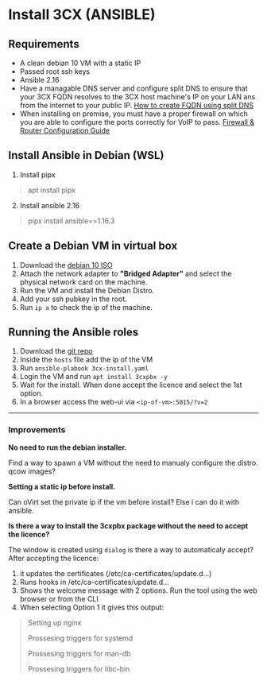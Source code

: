 # Install 3CX (ANSIBLE)

## Requirements
- A clean debian 10 VM with a static IP
- Passed root ssh keys
- Ansible 2.16
- Have a managable DNS server and configure split DNS to ensure that your 3CX FQDN resolves to the 3CX host machine's IP on your LAN ans from the internet to your public IP. [How to create FQDN using split DNS](https://www.3cx.com/docs/creating-fqdn-split-dns/)
- When installing on premise, you must have a proper firewall on which you are able to configure the ports correctly for VoIP to pass. [Firewall & Router Configuration Guide](https://www.3cx.com/docs/manual/firewall-router-configuration/)

## Install Ansible in Debian (WSL)
1. Install pipx
> apt install pipx
2. Install ansible 2.16
> pipx install ansible==1.16.3

## Create a Debian VM in virtual box
1. Download the [debian 10 ISO](https://cdimage.debian.org/cdimage/archive/10.13.0/amd64/iso-cd/debian-10.13.0-amd64-netinst.iso)
2. Attach the network adapter to **"Bridged Adapter"** and select the physical network card on the machine.
3. Run the VM and install the Debian Distro.
4. Add your ssh pubkey in the root.
5. Run `ip a` to check the ip of the machine.

## Running the Ansible roles
1. Download the [git repo]()
2. Inside the `hosts` file add the ip of the VM
3. Run `ansible-plabook 3cx-install.yaml`
4. Login the VM and run `apt install 3cxpbx -y`
5. Wait for the install. When done accept the licence and select the 1st option.
6. In a browser access the web-ui via `<ip-of-vm>:5015/?v=2`

---

### Improvements
**No need to run the debian installer.**

Find a way to spawn a VM without the need to manualy configure the distro. qcow images?

**Setting a static ip before install.**

Can oVirt set the private ip if the vm before install?
Else i can do it with ansible.

**Is there a way to install the 3cxpbx package without the need to accept the licence?**

The window is created using `dialog` is there a way to automaticaly accept?
After accepting the licence:
1. it updates the certificates (/etc/ca-certificates/update.d...)
2. Runs hooks in /etc/ca-certificates/update.d...
3. Shows the welcome message with 2 options. Run the tool using the web browser or from the CLI
4. When selecting Option 1 it gives this output:
> Setting up nginx
>
> Prossesing triggers for systemd
>
> Prossesing triggers for man-db
>
> Prossesing triggers for libc-bin